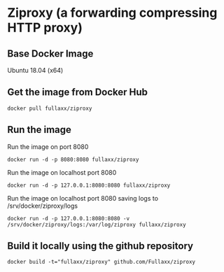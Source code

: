# Ziproxy (a forwarding compressing HTTP proxy)

## Base Docker Image
Ubuntu 18.04 (x64)

## Get the image from Docker Hub
```
docker pull fullaxx/ziproxy
```
## Run the image
Run the image on port 8080
```
docker run -d -p 8080:8080 fullaxx/ziproxy
```
Run the image on localhost port 8080
```
docker run -d -p 127.0.0.1:8080:8080 fullaxx/ziproxy
```
Run the image on localhost port 8080 saving logs to /srv/docker/ziproxy/logs
```
docker run -d -p 127.0.0.1:8080:8080 -v /srv/docker/ziproxy/logs:/var/log/ziproxy fullaxx/ziproxy
```
## Build it locally using the github repository
```
docker build -t="fullaxx/ziproxy" github.com/Fullaxx/ziproxy
```